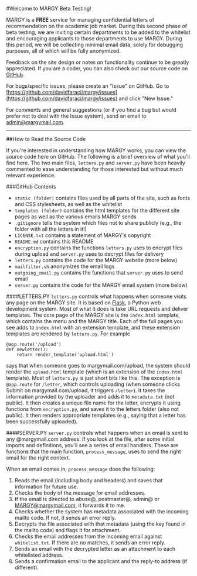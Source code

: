 #Welcome to MARGY Beta Testing!

MARGY is a **FREE** service for managing confidential letters of recommendation on the academic job market. During this second phase of beta testing, we are inviting certain departments to be added to the whitelist and encouraging applicants to those departments to use MARGY. During this period, we will be collecting minimal email data, solely for debugging purposes, all of which will be fully anonymized.

Feedback on the site design or notes on functionality continue to be greatly appreciated. If you are a coder, you can also check out our source code on [GitHub](https://github.com/davidfaraci/margy).

For bugs/specific issues, please create an "Issue" on GitHub. Go to [https://github.com/davidfaraci/margy/issues](https://github.com/davidfaraci/margy/issues) and click "New Issue."

For comments and general suggestions (or if you find a bug but would prefer not to deal with the Issue system), send an email to [admin@margymail.com](mailto:admin@margymail.com).


-----


##How to Read the Source Code

If you're interested in understanding how MARGY works, you can view the source code here on GitHub. The following is a brief overview of what you'll find here. The two main files, `letters.py` and `server.py` have been heavily commented to ease understanding for those interested but without much relevant experience.

###GitHub Contents
- `static (folder)` contains files used by all parts of the site, such as fonts and CSS stylesheets, as well as the whitelist
- `templates (folder)` contains the html templates for the different site pages as well as the various emails MARGY sends
- `.gitignore` tells the system which files not to share publicly (e.g., the folder with all the letters in it!)
- `LICENSE.txt` contains a statement of MARGY's copyright
- `README.md` contains this README
- `encryption.py` contains the functions `letters.py` uses to encrypt files during upload and `server.py` uses to decrypt files for delivery
- `letters.py` contains the code for the MARGY website (more below)
- `mailfilter.sh` anonymizes the email logs
- `outgoing_email.py` contains the functions that `server.py` uses to send email
- `server.py` contains the code for the MARGY email system (more below)


####LETTERS.PY
`letters.py` controls what happens when someone visits any page on the MARGY site. It is based on [Flask](http://flask.pocoo.org/), a Python web development system. Most of what it does is take URL requests and deliver templates. The core page of the MARGY site is the `index.html` template, which contains the menu and the MARGY title. Each of the full pages you see adds to `index.html` with an extension template, and these extension templates are rendered by `letters.py`. For example

```
@app.route('/upload')
def newletter():
    return render_template('upload.html')
```

says that when someone goes to margymail.com/upload, the system should render the `upload.html` template (which is an extension of the `index.html` template). Most of `letters.py` is just short bits like this. The exception is `@app.route` for `/letter`, which controls uploading (when someone clicks Submit on margymail.com/upload, it triggers `/letter`). It takes the information provided by the uploader and adds it to `metadata.txt` (not public). It then creates a unique file name for the letter, encrypts it using functions from `encryption.py`, and saves it to the letters folder (also not public). It then renders appropriate templates (e.g., saying that a letter has been successfully uploaded).


####SERVER.PY
`server.py` controls what happens when an email is sent to any @margymail.com address. If you look at the file, after some initial imports and definitions, you'll see a series of email handlers. These are functions that the main function, `process_message`, uses to send the right email for the right context.

When an email comes in, `process_message` does the following:

1. Reads the email (including body and headers) and saves that information for future use.
2. Checks the body of the message for email addresses.
3. If the email is directed to abuse@, postmaster@, admin@ or MARGY@margymail.com, it forwards it to me.
4. Checks whether the system has metadata associated with the incoming mailto code. If not, it sends an error reply.
5. Decrypts the file associated with that metadata (using the key found in the mailto code) and flags it for attachment.
6. Checks the email addresses from the incoming email against `whitelist.txt`. If there are no matches, it sends an error reply.
7. Sends an email with the decrypted letter as an attachment to each whitelisted address.
8. Sends a confirmation email to the applicant and the reply-to address (if different).

